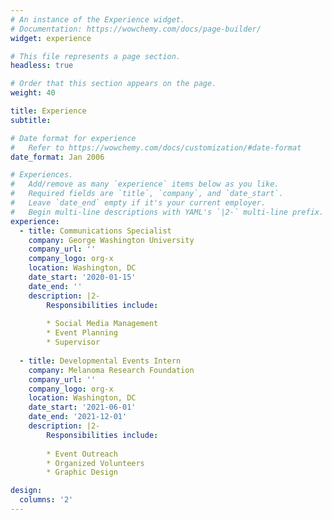 ```yaml
---
# An instance of the Experience widget.
# Documentation: https://wowchemy.com/docs/page-builder/
widget: experience

# This file represents a page section.
headless: true

# Order that this section appears on the page.
weight: 40

title: Experience
subtitle:

# Date format for experience
#   Refer to https://wowchemy.com/docs/customization/#date-format
date_format: Jan 2006

# Experiences.
#   Add/remove as many `experience` items below as you like.
#   Required fields are `title`, `company`, and `date_start`.
#   Leave `date_end` empty if it's your current employer.
#   Begin multi-line descriptions with YAML's `|2-` multi-line prefix.
experience:
  - title: Communications Specialist
    company: George Washington University
    company_url: ''
    company_logo: org-x
    location: Washington, DC
    date_start: '2020-01-15'
    date_end: ''
    description: |2-
        Responsibilities include:
        
        * Social Media Management
        * Event Planning
        * Supervisor
        
  - title: Developmental Events Intern
    company: Melanoma Research Foundation
    company_url: ''
    company_logo: org-x
    location: Washington, DC
    date_start: '2021-06-01'
    date_end: '2021-12-01'
    description: |2-
        Responsibilities include:
        
        * Event Outreach
        * Organized Volunteers 
        * Graphic Design 

design:
  columns: '2'
---
```


